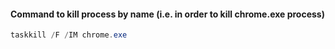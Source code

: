 #### Command to kill process by name (i.e. in order to kill chrome.exe process)
```powershell
taskkill /F /IM chrome.exe
```
